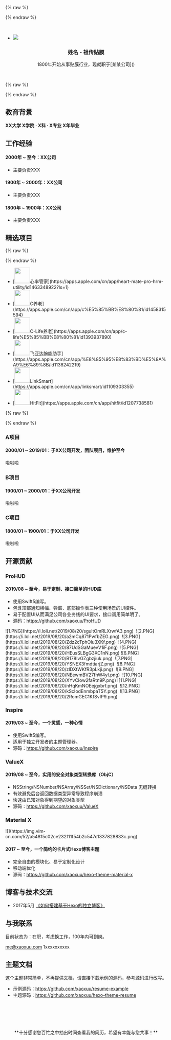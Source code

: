 {% raw %}<div class="style-example example">{% endraw %}

<br>

<ul class="pure circle center about"><li><img src="https://cdn.jsdelivr.net/gh/xaoxuu/assets@master/avatar/avatar.png"></li></ul>

<h3><b><center>姓名 - 祖传贴膜</center></b></h3>

<center><p>1800年开始从事贴膜行业，现就职于[某某公司]()</p></center>

<br>

{% raw %}</div>{% endraw %}



## <i class="fas fa-user-graduate"></i> 教育背景

**XX大学 X学院 · X科 · X专业 X年毕业**


## <i class="fas fa-user-tie"></i> 工作经验


#### 2000年 ~ 至今：XX公司

* 主要负责XXX

#### 1900年 ~ 2000年：XX公司

* 主要负责XXX

#### 1800年 ~ 1900年：XX公司

* 主要负责XXX



## <i class="fas fa-award"></i> 精选项目

{% raw %}<div class="style-example example">{% endraw %}

<ul class="pure rounded"><li>[<img src="https://i.loli.net/2019/08/10/S4BJYfVdetnMj3l.png" width="48px">心率管家](https://apps.apple.com/cn/app/heart-mate-pro-hrm-utility/id1463348922?ls=1)</li>
<li>[<img src="https://i.loli.net/2019/08/10/9DTtOhEIV248JnM.jpg" width="48px">C养老](https://apps.apple.com/cn/app/c%E5%85%BB%E8%80%81/id1458315594)</li>
<li>[<img src="https://i.loli.net/2019/08/10/71rYMtDPnSVo3dj.jpg" width="48px">C-Life养老](https://apps.apple.com/cn/app/c-life%E5%85%BB%E8%80%81/id1393937890)</li>
<li>[<img src="https://i.loli.net/2019/08/10/SHcRozVJy1l5W72.jpg" width="48px">飞亚达腕能助手](https://apps.apple.com/cn/app/%E8%85%95%E8%83%BD%E5%8A%A9%E6%89%8B/id1138242219)</li>
<li>[<img src="https://i.loli.net/2019/08/10/s7hWrvSBFyNe9kc.jpg" width="48px">LinkSmart](https://apps.apple.com/cn/app/linksmart/id1109303355)</li>
<li>[<img src="https://i.loli.net/2019/08/10/y7aAwgPXvk4MYDu.jpg" width="48px">HitFit](https://apps.apple.com/cn/app/hitfit/id1207738581)</li></ul>

{% raw %}</div>{% endraw %}


### A项目

#### 2000/01 ~ 2019/01：于XX公司开发，团队项目，维护至今

啦啦啦

### B项目

#### 1900/01 ~ 2000/01：于XX公司开发

啦啦啦

### C项目

#### 1800/01 ~ 1900/01：于XX公司开发

啦啦啦

## <i class="fab fa-github"></i> 开源贡献

### ProHUD

#### 2019/08 ~ 至今，易于定制、接口简单的HUD库

* 使用Swift5编写。
* 包含顶部通知横幅、弹窗、底部操作表三种使用场景的UI控件。
* 易于配置UI从而满足公司各业务线的UI要求，接口调用简单明了。
* 源码：https://github.com/xaoxuu/ProHUD

<fancybox>
![1.PNG](https://i.loli.net/2019/08/20/sgultOmRLXrwfA3.png)&nbsp;
![2.PNG](https://i.loli.net/2019/08/20/a2mCq871PwfbZEG.png)&nbsp;
![3.PNG](https://i.loli.net/2019/08/20/Zdz2cTphOlu3XKf.png)&nbsp;
![4.PNG](https://i.loli.net/2019/08/20/87UdSGaMuevV1iF.png)&nbsp;
![5.PNG](https://i.loli.net/2019/08/20/HEusSLBgG3XC1nN.png)
</fancybox>

<fancybox>
![6.PNG](https://i.loli.net/2019/08/20/B178IvGZgbzjiuk.png)&nbsp;
![7.PNG](https://i.loli.net/2019/08/20/YSNEX3fmdtiarjZ.png)&nbsp;
![8.PNG](https://i.loli.net/2019/08/20/zlDXtWKfR3pLkji.png)&nbsp;
![9.PNG](https://i.loli.net/2019/08/20/NEewmBV27fhW4yI.png)&nbsp;
![10.PNG](https://i.loli.net/2019/08/20/XYvCIow2faRtn9P.png)
</fancybox>

<fancybox>
![11.PNG](https://i.loli.net/2019/08/20/nHqKmNOEejgxbrf.png)&nbsp;
![12.PNG](https://i.loli.net/2019/08/20/kScIodEnmbpaT5Y.png)&nbsp;
![13.PNG](https://i.loli.net/2019/08/20/2RomGEC1KfSvIP9.png)
</fancybox>

### Inspire

#### 2019/03 ~ 至今，一个灵感，一种心情

* 使用Swift5编写。
* 适用于独立开发者的主题管理器。
* 源码：https://github.com/xaoxuu/Inspire

### ValueX

#### 2019/08 ~ 至今，实用的安全对象类型转换库（ObjC）

- NSString/NSNumber/NSArray/NSSet/NSDictionary/NSData 无缝转换
- 有效避免后台返回数据类型异常导致程序崩溃
- 快速由已知对象得到期望的对象类型
- 源码：https://github.com/xaoxuu/ValueX



### Material X


<fancybox>
![](https://img.vim-cn.com/52/a54815c02ce232f11f54b2c547c1337828833c.png)
</fancybox>


#### 2017 ~ 至今，一个简约的卡片式Hexo博客主题

* 完全自由的模块化、易于定制化设计
* 移动端优化
* 源码：https://github.com/xaoxuu/hexo-theme-material-x

## <i class="fas fa-comments"></i> 博客与技术交流

* 2017年5月 [《如何搭建基于Hexo的独立博客》](https://xaoxuu.com/blog/2017-07-05-hexo-blog/)


## <i class="fas fa-phone-alt"></i> 与我联系

目前状态为：在职，考虑换工作，100年内可到岗。

<i class="fas fa-envelope fa-fw"></i> me@xaoxuu.com
<i class="fas fa-phone-alt fa-fw"></i> 1xxxxxxxxxx


## 主题文档

这个主题非常简单，不再提供文档，请直接下载示例的源码，参考源码进行改写。

- 示例源码：https://github.com/xaoxuu/resume-example
- 主题源码：https://github.com/xaoxuu/hexo-theme-resume


<br><br><br><br>
<center>**十分感谢您百忙之中抽出时间查看我的简历，希望有幸能与您共事！**</center>
